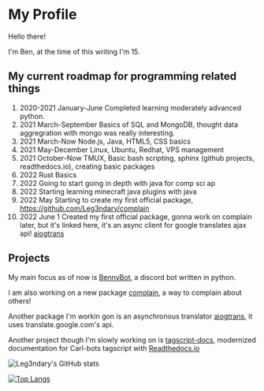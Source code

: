 # My Profile

Hello there!

I'm Ben, at the time of this writing I'm 15.

## My current roadmap for programming related things

1. 2020-2021 January-June Completed learning moderately advanced python.
2. 2021 March-September Basics of SQL and MongoDB, thought data aggregration with mongo was really interesting.
3. 2021 March-Now Node.js, Java, HTML5, CSS basics
4. 2021 May-December Linux, Ubuntu, Redhat, VPS management
5. 2021 October-Now TMUX, Basic bash scripting, sphinx (github projects, readthedocs.io), creating basic packages
6. 2022 Rust Basics
7. 2022 Going to start going in depth with java for comp sci ap
8. 2022 Starting learning minecraft java plugins with java
9. 2022 May Starting to create my first official package, https://github.com/Leg3ndary/complain
10. 2022 June 1 Created my first official package, gonna work on complain later, but it's linked here, it's an async client for google translates ajax api! [aiogtrans](https://github.com/Leg3ndary/aiogtrans)

## Projects

My main focus as of now is [BennyBot](https://github.com/Leg3ndary/Benny), a discord bot written in python.

I am also working on a new package [complain](https://github.com/Leg3ndary/complain), a way to complain about others!

Another package I'm workin gon is an asynchronous translator [aiogtrans](https://github.com/Leg3ndary/aiogtrans), it uses translate.google.com's api.

Another project though I'm slowly working on is [tagscript-docs](https://github.com/Leg3ndary/tagscript-docs), modernized documentation for Carl-bots tagscript with [Readthedocs.io](https://readthedocs.org)

![Leg3ndary's GitHub stats](https://github-readme-stats.vercel.app/api?username=leg3ndary&show_icons=true&theme=tokyonight)

[![Top Langs](https://github-readme-stats.vercel.app/api/top-langs/?username=Leg3ndary&layout=compact&theme=tokyonight)](https://github.com/anuraghazra/github-readme-stats)
